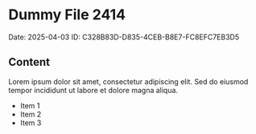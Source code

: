 # Dummy File 2414

Date: 2025-04-03
ID: C328B83D-D835-4CEB-B8E7-FC8EFC7EB3D5

## Content

Lorem ipsum dolor sit amet, consectetur adipiscing elit.
Sed do eiusmod tempor incididunt ut labore et dolore magna aliqua.

* Item 1
* Item 2
* Item 3


